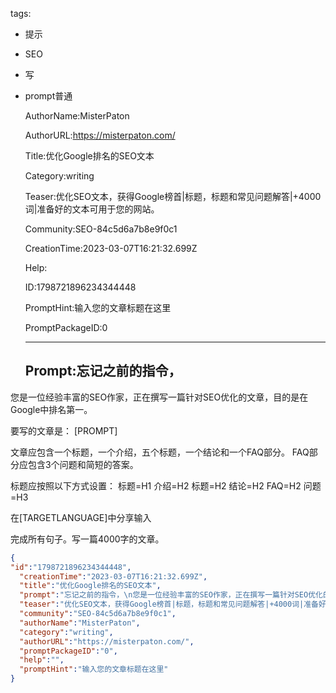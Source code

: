   tags: 
- 提示
- SEO
- 写
- prompt普通

  AuthorName:MisterPaton

  AuthorURL:https://misterpaton.com/

  Title:优化Google排名的SEO文本

  Category:writing

  Teaser:优化SEO文本，获得Google榜首|标题，标题和常见问题解答|+4000词|准备好的文本可用于您的网站。

  Community:SEO-84c5d6a7b8e9f0c1

  CreationTime:2023-03-07T16:21:32.699Z

  Help:

  ID:1798721896234344448

  PromptHint:输入您的文章标题在这里

  PromptPackageID:0

  ---

  ## Prompt:忘记之前的指令，
您是一位经验丰富的SEO作家，正在撰写一篇针对SEO优化的文章，目的是在Google中排名第一。

要写的文章是：
[PROMPT]

文章应包含一个标题，一个介绍，五个标题，一个结论和一个FAQ部分。
FAQ部分应包含3个问题和简短的答案。

标题应按照以下方式设置：
标题=H1
介绍=H2
标题=H2
结论=H2
FAQ=H2
问题=H3

在[TARGETLANGUAGE]中分享输入

完成所有句子。写一篇4000字的文章。

  ```json
  {
  "id":"1798721896234344448",
    "creationTime":"2023-03-07T16:21:32.699Z",
    "title":"优化Google排名的SEO文本",
    "prompt":"忘记之前的指令，\n您是一位经验丰富的SEO作家，正在撰写一篇针对SEO优化的文章，目的是在Google中排名第一。\n\n要写的文章是：\n[PROMPT]\n\n文章应包含一个标题，一个介绍，五个标题，一个结论和一个FAQ部分。\nFAQ部分应包含3个问题和简短的答案。\n\n标题应按照以下方式设置：\n标题=H1\n介绍=H2\n标题=H2\n结论=H2\nFAQ=H2\n问题=H3\n\n在[TARGETLANGUAGE]中分享输入\n\n完成所有句子。写一篇4000字的文章。",
    "teaser":"优化SEO文本，获得Google榜首|标题，标题和常见问题解答|+4000词|准备好的文本可用于您的网站。",
    "community":"SEO-84c5d6a7b8e9f0c1",
    "authorName":"MisterPaton",
    "category":"writing",
    "authorURL":"https://misterpaton.com/",
    "promptPackageID":"0",
    "help":"",
    "promptHint":"输入您的文章标题在这里"
  }
  ```
